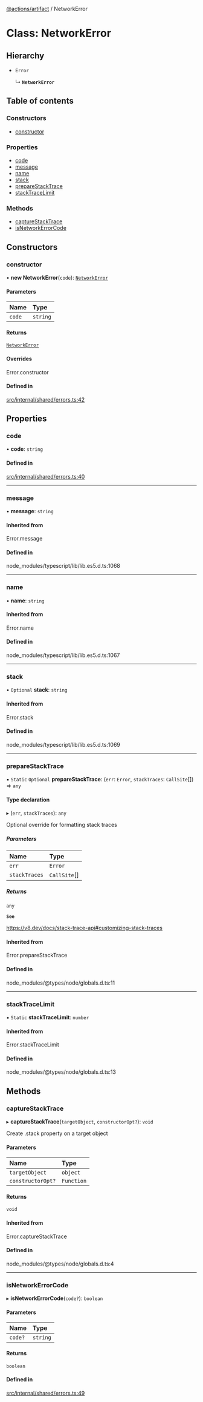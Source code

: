 [@actions/artifact](../README.md) / NetworkError

# Class: NetworkError

## Hierarchy

- `Error`

  ↳ **`NetworkError`**

## Table of contents

### Constructors

- [constructor](NetworkError.md#constructor)

### Properties

- [code](NetworkError.md#code)
- [message](NetworkError.md#message)
- [name](NetworkError.md#name)
- [stack](NetworkError.md#stack)
- [prepareStackTrace](NetworkError.md#preparestacktrace)
- [stackTraceLimit](NetworkError.md#stacktracelimit)

### Methods

- [captureStackTrace](NetworkError.md#capturestacktrace)
- [isNetworkErrorCode](NetworkError.md#isnetworkerrorcode)

## Constructors

### constructor

• **new NetworkError**(`code`): [`NetworkError`](NetworkError.md)

#### Parameters

| Name | Type |
| :------ | :------ |
| `code` | `string` |

#### Returns

[`NetworkError`](NetworkError.md)

#### Overrides

Error.constructor

#### Defined in

[src/internal/shared/errors.ts:42](https://github.com/actions/toolkit/blob/f522fdf/packages/artifact/src/internal/shared/errors.ts#L42)

## Properties

### code

• **code**: `string`

#### Defined in

[src/internal/shared/errors.ts:40](https://github.com/actions/toolkit/blob/f522fdf/packages/artifact/src/internal/shared/errors.ts#L40)

___

### message

• **message**: `string`

#### Inherited from

Error.message

#### Defined in

node_modules/typescript/lib/lib.es5.d.ts:1068

___

### name

• **name**: `string`

#### Inherited from

Error.name

#### Defined in

node_modules/typescript/lib/lib.es5.d.ts:1067

___

### stack

• `Optional` **stack**: `string`

#### Inherited from

Error.stack

#### Defined in

node_modules/typescript/lib/lib.es5.d.ts:1069

___

### prepareStackTrace

▪ `Static` `Optional` **prepareStackTrace**: (`err`: `Error`, `stackTraces`: `CallSite`[]) => `any`

#### Type declaration

▸ (`err`, `stackTraces`): `any`

Optional override for formatting stack traces

##### Parameters

| Name | Type |
| :------ | :------ |
| `err` | `Error` |
| `stackTraces` | `CallSite`[] |

##### Returns

`any`

**`See`**

https://v8.dev/docs/stack-trace-api#customizing-stack-traces

#### Inherited from

Error.prepareStackTrace

#### Defined in

node_modules/@types/node/globals.d.ts:11

___

### stackTraceLimit

▪ `Static` **stackTraceLimit**: `number`

#### Inherited from

Error.stackTraceLimit

#### Defined in

node_modules/@types/node/globals.d.ts:13

## Methods

### captureStackTrace

▸ **captureStackTrace**(`targetObject`, `constructorOpt?`): `void`

Create .stack property on a target object

#### Parameters

| Name | Type |
| :------ | :------ |
| `targetObject` | `object` |
| `constructorOpt?` | `Function` |

#### Returns

`void`

#### Inherited from

Error.captureStackTrace

#### Defined in

node_modules/@types/node/globals.d.ts:4

___

### isNetworkErrorCode

▸ **isNetworkErrorCode**(`code?`): `boolean`

#### Parameters

| Name | Type |
| :------ | :------ |
| `code?` | `string` |

#### Returns

`boolean`

#### Defined in

[src/internal/shared/errors.ts:49](https://github.com/actions/toolkit/blob/f522fdf/packages/artifact/src/internal/shared/errors.ts#L49)
